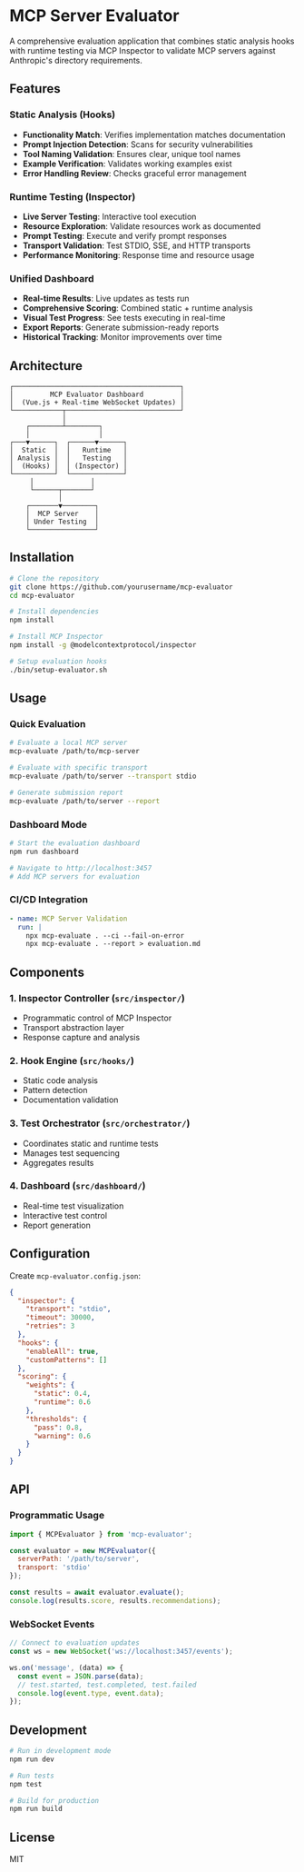 # MCP Server Evaluator

A comprehensive evaluation application that combines static analysis hooks with runtime testing via MCP Inspector to validate MCP servers against Anthropic's directory requirements.

## Features

### Static Analysis (Hooks)
- **Functionality Match**: Verifies implementation matches documentation
- **Prompt Injection Detection**: Scans for security vulnerabilities
- **Tool Naming Validation**: Ensures clear, unique tool names
- **Example Verification**: Validates working examples exist
- **Error Handling Review**: Checks graceful error management

### Runtime Testing (Inspector)
- **Live Server Testing**: Interactive tool execution
- **Resource Exploration**: Validate resources work as documented
- **Prompt Testing**: Execute and verify prompt responses
- **Transport Validation**: Test STDIO, SSE, and HTTP transports
- **Performance Monitoring**: Response time and resource usage

### Unified Dashboard
- **Real-time Results**: Live updates as tests run
- **Comprehensive Scoring**: Combined static + runtime analysis
- **Visual Test Progress**: See tests executing in real-time
- **Export Reports**: Generate submission-ready reports
- **Historical Tracking**: Monitor improvements over time

## Architecture

```
┌─────────────────────────────────────────┐
│         MCP Evaluator Dashboard         │
│  (Vue.js + Real-time WebSocket Updates) │
└────────────┬────────────────────────────┘
             │
    ┌────────┴────────┐
    │                 │
┌───▼──────┐  ┌──────▼──────┐
│  Static  │  │   Runtime   │
│ Analysis │  │   Testing   │
│  (Hooks) │  │ (Inspector) │
└──────────┘  └─────────────┘
     │              │
     └──────┬───────┘
            │
    ┌───────▼────────┐
    │  MCP Server    │
    │ Under Testing  │
    └────────────────┘
```

## Installation

```bash
# Clone the repository
git clone https://github.com/yourusername/mcp-evaluator
cd mcp-evaluator

# Install dependencies
npm install

# Install MCP Inspector
npm install -g @modelcontextprotocol/inspector

# Setup evaluation hooks
./bin/setup-evaluator.sh
```

## Usage

### Quick Evaluation
```bash
# Evaluate a local MCP server
mcp-evaluate /path/to/mcp-server

# Evaluate with specific transport
mcp-evaluate /path/to/server --transport stdio

# Generate submission report
mcp-evaluate /path/to/server --report
```

### Dashboard Mode
```bash
# Start the evaluation dashboard
npm run dashboard

# Navigate to http://localhost:3457
# Add MCP servers for evaluation
```

### CI/CD Integration
```yaml
- name: MCP Server Validation
  run: |
    npx mcp-evaluate . --ci --fail-on-error
    npx mcp-evaluate . --report > evaluation.md
```

## Components

### 1. Inspector Controller (`src/inspector/`)
- Programmatic control of MCP Inspector
- Transport abstraction layer
- Response capture and analysis

### 2. Hook Engine (`src/hooks/`)
- Static code analysis
- Pattern detection
- Documentation validation

### 3. Test Orchestrator (`src/orchestrator/`)
- Coordinates static and runtime tests
- Manages test sequencing
- Aggregates results

### 4. Dashboard (`src/dashboard/`)
- Real-time test visualization
- Interactive test control
- Report generation

## Configuration

Create `mcp-evaluator.config.json`:
```json
{
  "inspector": {
    "transport": "stdio",
    "timeout": 30000,
    "retries": 3
  },
  "hooks": {
    "enableAll": true,
    "customPatterns": []
  },
  "scoring": {
    "weights": {
      "static": 0.4,
      "runtime": 0.6
    },
    "thresholds": {
      "pass": 0.8,
      "warning": 0.6
    }
  }
}
```

## API

### Programmatic Usage
```javascript
import { MCPEvaluator } from 'mcp-evaluator';

const evaluator = new MCPEvaluator({
  serverPath: '/path/to/server',
  transport: 'stdio'
});

const results = await evaluator.evaluate();
console.log(results.score, results.recommendations);
```

### WebSocket Events
```javascript
// Connect to evaluation updates
const ws = new WebSocket('ws://localhost:3457/events');

ws.on('message', (data) => {
  const event = JSON.parse(data);
  // test.started, test.completed, test.failed
  console.log(event.type, event.data);
});
```

## Development

```bash
# Run in development mode
npm run dev

# Run tests
npm test

# Build for production
npm run build
```

## License

MIT